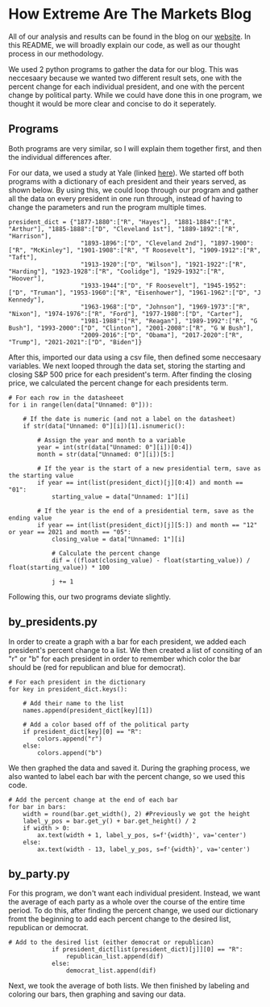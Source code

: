 # How Extreme Are The Markets Blog

All of our analysis and results can be found in the blog on our [website](https://extremistanresearch.com). In this README, we will broadly explain our code, as   well as our thought process in our methodology. 
  
We used 2 python programs to gather the data for our blog. This was neccesaary because we wanted two different result sets, one with the percent change for each individual president, and one with the percent change by political party. While we could have done this in one program, we thought it would be more clear and concise to do it seperately.


## Programs

Both programs are very similar, so I will explain them together first, and then the individual differences after. 

For our data, we used a study at Yale (linked [here](http://www.econ.yale.edu/~shiller/data.htm)). We started off both programs with a dictionary of each president and their years served, as shown below. By using this, we could loop through our program and gather all the data on every president in one run through, instead of having to change the parameters and run the program multiple times.
```
president_dict = {"1877-1880":["R", "Hayes"], "1881-1884":["R", "Arthur"], "1885-1888":["D", "Cleveland 1st"], "1889-1892":["R", "Harrison"],
                    "1893-1896":["D", "Cleveland 2nd"], "1897-1900":["R", "McKinley"], "1901-1908":["R", "T Roosevelt"], "1909-1912":["R", "Taft"],
                    "1913-1920":["D", "Wilson"], "1921-1922":["R", "Harding"], "1923-1928":["R", "Coolidge"], "1929-1932":["R", "Hoover"],
                    "1933-1944":["D", "F Roosevelt"], "1945-1952":["D", "Truman"], "1953-1960":["R", "Eisenhower"], "1961-1962":["D", "J Kennedy"],
                    "1963-1968":["D", "Johnson"], "1969-1973":["R", "Nixon"], "1974-1976":["R", "Ford"], "1977-1980":["D", "Carter"],
                    "1981-1988":["R", "Reagan"], "1989-1992":["R", "G Bush"], "1993-2000":["D", "Clinton"], "2001-2008":["R", "G W Bush"],
                    "2009-2016":["D", "Obama"], "2017-2020":["R", "Trump"], "2021-2021":["D", "Biden"]}
```
After this, imported our data using a csv file, then defined some neccesaary variables. We next looped through the data set, storing the starting and closing S&P 500 price for each president's term. After finding the closing price, we calculated the percent change for each presidents term.
```
# For each row in the datasheeet
for i in range(len(data["Unnamed: 0"])):

    # If the date is numeric (and not a label on the datasheet)
    if str(data["Unnamed: 0"][i])[1].isnumeric():

        # Assign the year and month to a variable
        year = int(str(data["Unnamed: 0"][i])[0:4])
        month = str(data["Unnamed: 0"][i])[5:]

        # If the year is the start of a new presidential term, save as the starting value
        if year == int(list(president_dict)[j][0:4]) and month == "01":
            starting_value = data["Unnamed: 1"][i]

        # If the year is the end of a presidential term, save as the ending value
        if year == int(list(president_dict)[j][5:]) and month == "12" or year == 2021 and month == "05":
            closing_value = data["Unnamed: 1"][i]

            # Calculate the percent change
            dif = ((float(closing_value) - float(starting_value)) / float(starting_value)) * 100

            j += 1
```
Following this, our two programs deviate slightly.

## by_presidents.py

In order to create a graph with a bar for each president, we added each president's percent change to a list. We then created a list of consiting of an "r" or "b" for each president in order to remember which color the bar should be (red for republican and blue for democrat).
```
# For each president in the dictionary
for key in president_dict.keys():

    # Add their name to the list
    names.append(president_dict[key][1])

    # Add a color based off of the political party
    if president_dict[key][0] == "R":
        colors.append("r")
    else:
        colors.append("b")
```

We then graphed the data and saved it. During the graphing process, we also wanted to label each bar with the percent change, so we used this code.
```
# Add the percent change at the end of each bar
for bar in bars:
    width = round(bar.get_width(), 2) #Previously we got the height
    label_y_pos = bar.get_y() + bar.get_height() / 2
    if width > 0:
        ax.text(width + 1, label_y_pos, s=f'{width}', va='center')
    else:
        ax.text(width - 13, label_y_pos, s=f'{width}', va='center')
```


## by_party.py

For this program, we don't want each individual president. Instead, we want the average of each party as a whole over the course of the entire time period. To do this, after finding the percent change, we used our dictionary fromt the beginning to add each percent change to the desired list, republican or democrat.
```
# Add to the desired list (either democrat or republican)
            if president_dict[list(president_dict)[j]][0] == "R":
                republican_list.append(dif)
            else:
                democrat_list.append(dif)
```
Next, we took the average of both lists. We then finished by labeling and coloring our bars, then graphing and saving our data.
  



